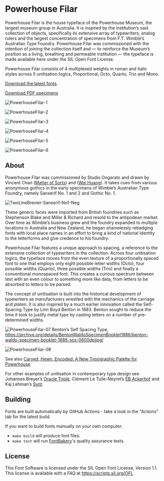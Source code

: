 # Powerhouse Filar

Powerhouse Filar is the house typeface of the Powerhouse Museum, the largest museum group in Australia. It is inspired by the institution’s vast collection of objects, specifically its extensive array of typewriters, analog rulers and the largest concentration of specimens from F.T. Wimble’s Australian Type Foundry. Powerhouse Filar was commissioned with the intention of joining the collection itself and — to reinforce the Museum’s position as a living, breathing and permeable institution — the typeface is made available here under the SIL Open Font License.

Powerhouse Filar consists of 4 multiplexed weights in roman and italic styles across 5 unitisation logics, Proportional, Octo, Quarto, Trio and Mono.

[Download the latest fonts]().

[Download PDF specimens]()

![PowerhouseFilar-1](https://github.com/user-attachments/assets/456e1f8c-0f44-45cf-9e43-6de3241f67cb)

![PowerhouseFilar-2](https://github.com/user-attachments/assets/a7919dae-a864-4fd2-bf94-6a013a670425)

![PowerhouseFilar-3](https://github.com/user-attachments/assets/d2ed57ce-c674-4e47-a1de-8d95f15eac5d)

![PowerhouseFilar-4](https://github.com/user-attachments/assets/dd5a60c3-dd67-49d5-8208-b7936943686d)

![PowerhouseFilar-5](https://github.com/user-attachments/assets/751de68f-ac60-40e6-a552-49d5e3990f21)

![PowerhouseFilar-6](https://github.com/user-attachments/assets/f188f357-b898-4515-a7fd-d022ba2a293d)

## About

Powerhouse Filar was commissioned by Studio Ongarato and drawn by Vincent Chan ([Matter of Sorts](http://www.matterofsorts.com)) and ([Wei Huang](https://weiweihuanghuang.github.io/)). It takes cues from various anonymous gothics in the early specimens of Wimble’s Australian Type Foundry, namely Sanserif No. 1 and 2 and Gothic No. 1.

![TwoLineBrevier-Sanserif-No1-Neg](https://github.com/user-attachments/assets/8425b23d-9c03-4ba3-bb52-f4ac38f3641e)

These generic faces were imported from British foundries such as Stephenson Blake and Miller & Richard and resold to the antipodean market. Over time as Wimble’s business grew and the foundry expanded to multiple locations in Australia and New Zealand, he began shamelessly rebadging fonts with local place names in an effort to bring a kind of national identity to the letterforms and give credence to his foundry.

Powerhouse Filar features a unique approach to spacing, a reference to the extensive collection of typewriters in the collection. Across four unitisation logics, the typeface moves from the even texture of a proportionally spaced font to one that employs only eight possible letter widths (Octo), four possible widths (Quarto), three possible widths (Trio) and finally a conventional monospaced font. This creates a curious spectrum between text with an even colour to something more like data, from letters to be absorbed to letters to be parsed.

The concept of unitisation is built into the historical development of typewriters as manufacturers wrestled with the mechanics of the carriage and platen. It is also inspired by a much earlier innovation called the Self-Spacing Type by Linn Boyd Benton in 1883. Benton sought to reduce the time it took to justify metal type by casting letters on a number of pre-determined widths.

![PowerhouseFilar-07](https://github.com/user-attachments/assets/388aa722-eddb-4136-9306-596a780b45c0)
Benton’s Self Spacing Type, https://archive.org/details/BentonWaldoSpecimenBooklet1886/benton-waldo-specimen-booklet-1886-sos-0600dpijpg/

![PowerhouseFilar-08](https://github.com/user-attachments/assets/692a13d7-fff0-4201-aa4d-1e14a2abfc17)

See also [Carved, Hewn, Encoded: A New Typographic Palette for Powerhouse](https://powerhouse.com.au/stories/carved-hewn-encoded)

For other examples of unitisation in contemporary type design see Johannes Breyer’s [Oracle Triple](https://abcdinamo.com/news/oracle-battling-an-ancient-system-of-triples), Clément Le Tulle-Neyret’s [EB Ackerhof](https://electrobibliotheque.org/cltn/EB-Ackerhof-87d424c1209443bbb2557251e49f16a2) and Kaj Lehman’s [Synt](https://abcdinamo.com/news/synt-a-rhythmic-reimagining-of-modern-faces-for-todays-streaming-world). 

## Building

Fonts are built automatically by GitHub Actions - take a look in the "Actions" tab for the latest build.

If you want to build fonts manually on your own computer:

* `make build` will produce font files.
* `make test` will run [FontBakery](https://github.com/googlefonts/fontbakery)'s quality assurance tests.

## License

This Font Software is licensed under the SIL Open Font License, Version 1.1.
This license is available with a FAQ at
https://scripts.sil.org/OFL
